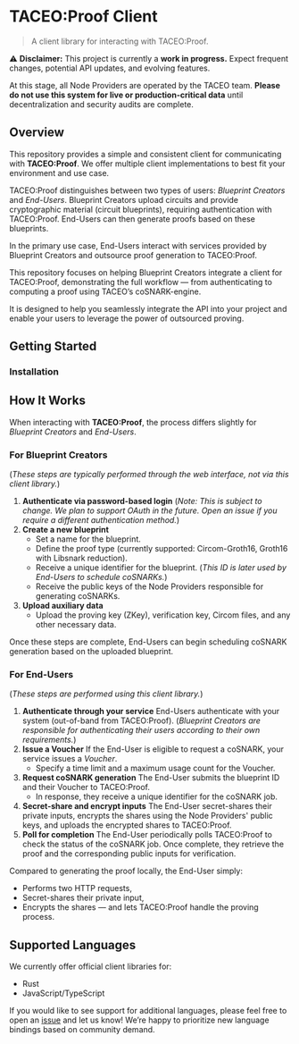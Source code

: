 # TACEO:Proof Client
> A client library for interacting with TACEO:Proof.

⚠️ **Disclaimer:**
This project is currently a **work in progress.**
Expect frequent changes, potential API updates, and evolving features.

At this stage, all Node Providers are operated by the TACEO team.
**Please do not use this system for live or production-critical data** until decentralization and security audits are complete.

## Overview
This repository provides a simple and consistent client for communicating with **TACEO:Proof**. We offer multiple client implementations to best fit your environment and use case.

TACEO:Proof distinguishes between two types of users: _Blueprint Creators_ and _End-Users_.
Blueprint Creators upload circuits and provide cryptographic material (circuit blueprints), requiring authentication with TACEO:Proof. End-Users can then generate proofs based on these blueprints.

In the primary use case, End-Users interact with services provided by Blueprint Creators and outsource proof generation to TACEO:Proof.

This repository focuses on helping Blueprint Creators integrate a client for TACEO:Proof, demonstrating the full workflow — from authenticating to computing a proof using TACEO’s coSNARK-engine.

It is designed to help you seamlessly integrate the API into your project and enable your users to leverage the power of outsourced proving.

## Getting Started
### Installation

## How It Works
When interacting with **TACEO:Proof**, the process differs slightly for _Blueprint Creators_ and _End-Users_.

### For Blueprint Creators
(_These steps are typically performed through the web interface, not via this client library._)

1) **Authenticate via password-based login**
(_Note: This is subject to change. We plan to support OAuth in the future. Open an issue if you require a different authentication method._)
2) **Create a new blueprint**
    * Set a name for the blueprint.
    * Define the proof type (currently supported: Circom-Groth16, Groth16 with Libsnark reduction).
    * Receive a unique identifier for the blueprint. (_This ID is later used by End-Users to schedule coSNARKs._)
    * Receive the public keys of the Node Providers responsible for generating coSNARKs.
3) **Upload auxiliary data**
    * Upload the proving key (ZKey), verification key, Circom files, and any other necessary data.

Once these steps are complete, End-Users can begin scheduling coSNARK generation based on the uploaded blueprint.

### For End-Users
(_These steps are performed using this client library._)
1) **Authenticate through your service**
End-Users authenticate with your system (out-of-band from TACEO:Proof). (_Blueprint Creators are responsible for authenticating their users according to their own requirements._)
2) **Issue a Voucher**
If the End-User is eligible to request a coSNARK, your service issues a _Voucher_.
    * Specify a time limit and a maximum usage count for the Voucher.
3) **Request coSNARK generation**
The End-User submits the blueprint ID and their Voucher to TACEO:Proof.
    * In response, they receive a unique identifier for the coSNARK job.
4) **Secret-share and encrypt inputs**
The End-User secret-shares their private inputs, encrypts the shares using the Node Providers' public keys, and uploads the encrypted shares to TACEO:Proof.
5) **Poll for completion**
The End-User periodically polls TACEO:Proof to check the status of the coSNARK job.
Once complete, they retrieve the proof and the corresponding public inputs for verification.

Compared to generating the proof locally, the End-User simply:
* Performs two HTTP requests,
* Secret-shares their private input,
* Encrypts the shares — and lets TACEO:Proof handle the proving process.

## Supported Languages

We currently offer official client libraries for:

* Rust
* JavaScript/TypeScript

If you would like to see support for additional languages, please feel free to open an [issue](https://github.com/TaceoLabs/proof-client/issues) and let us know!
We’re happy to prioritize new language bindings based on community demand.

